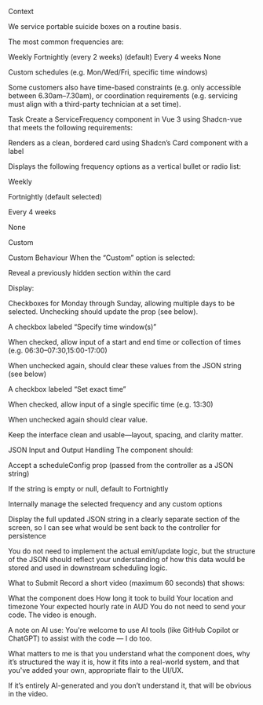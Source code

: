 Context

We service portable suicide boxes on a routine basis.

The most common frequencies are:

Weekly
Fortnightly (every 2 weeks) (default)
Every 4 weeks
None

Custom schedules (e.g. Mon/Wed/Fri, specific time windows)

Some customers also have time-based constraints (e.g. only accessible between 6.30am–7.30am), or coordination requirements (e.g. servicing must align with a third-party technician at a set time).

Task
Create a ServiceFrequency component in Vue 3 using Shadcn-vue that meets the following requirements:

Renders as a clean, bordered card using Shadcn’s Card component with a label

Displays the following frequency options as a vertical bullet or radio list:

Weekly

Fortnightly (default selected)

Every 4 weeks

None

Custom

Custom Behaviour
When the “Custom” option is selected:

Reveal a previously hidden section within the card

Display:

Checkboxes for Monday through Sunday, allowing multiple days to be selected. Unchecking should update the prop (see below).

A checkbox labeled “Specify time window(s)”

When checked, allow input of a start and end time or collection of times (e.g. 06:30–07:30,15:00-17:00)

When unchecked again, should clear these values from the JSON string (see below)

A checkbox labeled “Set exact time”

When checked, allow input of a single specific time (e.g. 13:30)

When unchecked again should clear value.

Keep the interface clean and usable—layout, spacing, and clarity matter.


JSON Input and Output Handling
The component should:

Accept a scheduleConfig prop (passed from the controller as a JSON string)

If the string is empty or null, default to Fortnightly

Internally manage the selected frequency and any custom options

Display the full updated JSON string in a clearly separate section of the screen, so I can see what would be sent back to the controller for persistence

You do not need to implement the actual emit/update logic, but the structure of the JSON should reflect your understanding of how this data would be stored and used in downstream scheduling logic.

What to Submit
Record a short video (maximum 60 seconds) that shows:

What the component does
How long it took to build
Your location and timezone
Your expected hourly rate in AUD
You do not need to send your code. The video is enough.

A note on AI use: You're welcome to use AI tools (like GitHub Copilot or ChatGPT) to assist with the code — I do too.

What matters to me is that you understand what the component does, why it’s structured the way it is, how it fits into a real-world system, and that you've added your own, appropriate flair to the UI/UX.

If it’s entirely AI-generated and you don’t understand it, that will be obvious in the video.